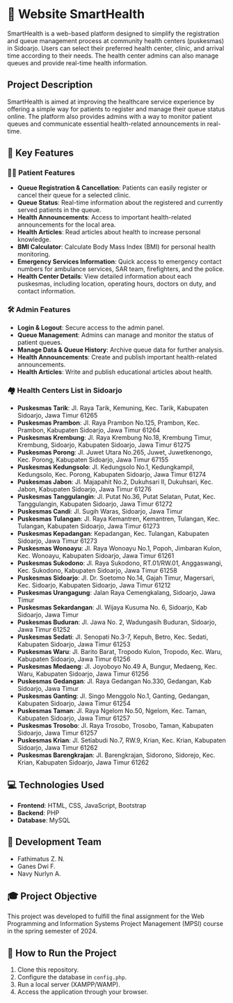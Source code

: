 # 🏥 Website SmartHealth

SmartHealth is a web-based platform designed to simplify the registration and queue management process at community health centers (puskesmas) in Sidoarjo. Users can select their preferred health center, clinic, and arrival time according to their needs. The health center admins can also manage queues and provide real-time health information.

## Project Description

SmartHealth is aimed at improving the healthcare service experience by offering a simple way for patients to register and manage their queue status online. The platform also provides admins with a way to monitor patient queues and communicate essential health-related announcements in real-time.

## 🌟 Key Features

### 👩‍⚕️ Patient Features
- **Queue Registration & Cancellation**: Patients can easily register or cancel their queue for a selected clinic.
- **Queue Status**: Real-time information about the registered and currently served patients in the queue.
- **Health Announcements**: Access to important health-related announcements for the local area.
- **Health Articles**: Read articles about health to increase personal knowledge.
- **BMI Calculator**: Calculate Body Mass Index (BMI) for personal health monitoring.
- **Emergency Services Information**: Quick access to emergency contact numbers for ambulance services, SAR team, firefighters, and the police.
- **Health Center Details**: View detailed information about each puskesmas, including location, operating hours, doctors on duty, and contact information.

### 🛠️ Admin Features
- **Login & Logout**: Secure access to the admin panel.
- **Queue Management**: Admins can manage and monitor the status of patient queues.
- **Manage Data & Queue History**: Archive queue data for further analysis.
- **Health Announcements**: Create and publish important health-related announcements.
- **Health Articles**: Write and publish educational articles about health.

### 🏘️ Health Centers List in Sidoarjo
- **Puskesmas Tarik**: Jl. Raya Tarik, Kemuning, Kec. Tarik, Kabupaten Sidoarjo, Jawa Timur 61265
- **Puskesmas Prambon**: Jl. Raya Prambon No.125, Prambon, Kec. Prambon, Kabupaten Sidoarjo, Jawa Timur 61264
- **Puskesmas Krembung**: Jl. Raya Krembung No.18, Krembung Timur, Krembung, Sidoarjo, Kabupaten Sidoarjo, Jawa Timur 61275
- **Puskesmas Porong**: Jl. Juwet Utara No.265, Juwet, Juwetkenongo, Kec. Porong, Kabupaten Sidoarjo, Jawa Timur 67155
- **Puskesmas Kedungsolo**: Jl. Kedungsolo No.1, Kedungkampil, Kedungsolo, Kec. Porong, Kabupaten Sidoarjo, Jawa Timur 61274
- **Puskesmas Jabon**: Jl. Majapahit No.2, Dukuhsari II, Dukuhsari, Kec. Jabon, Kabupaten Sidoarjo, Jawa Timur 61276
- **Puskesmas Tanggulangin**: Jl. Putat No.36, Putat Selatan, Putat, Kec. Tanggulangin, Kabupaten Sidoarjo, Jawa Timur 61272
- **Puskesmas Candi**: Jl. Sugih Waras, Sidoarjo, Jawa Timur
- **Puskesmas Tulangan**: Jl. Raya Kemantren, Kemantren, Tulangan, Kec. Tulangan, Kabupaten Sidoarjo, Jawa Timur 61273
- **Puskesmas Kepadangan**: Kepadangan, Kec. Tulangan, Kabupaten Sidoarjo, Jawa Timur 61273
- **Puskesmas Wonoayu**: Jl. Raya Wonoayu No.1, Popoh, Jimbaran Kulon, Kec. Wonoayu, Kabupaten Sidoarjo, Jawa Timur 61261
- **Puskesmas Sukodono**: Jl. Raya Sukodono, RT.01/RW.01, Anggaswangi, Kec. Sukodono, Kabupaten Sidoarjo, Jawa Timur 61258
- **Puskesmas Sidoarjo**: Jl. Dr. Soetomo No.14, Gajah Timur, Magersari, Kec. Sidoarjo, Kabupaten Sidoarjo, Jawa Timur 61212
- **Puskesmas Urangagung**: Jalan Raya Cemengkalang, Sidoarjo, Jawa Timur
- **Puskesmas Sekardangan**: Jl. Wijaya Kusuma No. 6, Sidoarjo, Kab Sidoarjo, Jawa Timur
- **Puskesmas Buduran**: Jl. Jawa No. 2, Wadungasih Buduran, Sidoarjo, Jawa Timur 61252
- **Puskesmas Sedati**: Jl. Senopati No.3-7, Kepuh, Betro, Kec. Sedati, Kabupaten Sidoarjo, Jawa Timur 61253
- **Puskesmas Waru**: Jl. Barito Barat, Tropodo Kulon, Tropodo, Kec. Waru, Kabupaten Sidoarjo, Jawa Timur 61256
- **Puskesmas Medaeng**: Jl. Joyoboyo No.49 A, Bungur, Medaeng, Kec. Waru, Kabupaten Sidoarjo, Jawa Timur 61256
- **Puskesmas Gedangan**: Jl. Raya Gedangan No.330, Gedangan, Kab Sidoarjo, Jawa Timur
- **Puskesmas Ganting**: Jl. Singo Menggolo No.1, Ganting, Gedangan, Kabupaten Sidoarjo, Jawa Timur 61254
- **Puskesmas Taman**: Jl. Raya Ngelom No.50, Ngelom, Kec. Taman, Kabupaten Sidoarjo, Jawa Timur 61257
- **Puskesmas Trosobo**: Jl. Raya Trosobo, Trosobo, Taman, Kabupaten Sidoarjo, Jawa Timur 61257
- **Puskesmas Krian**: Jl. Setiabudi No.7, RW.9, Krian, Kec. Krian, Kabupaten Sidoarjo, Jawa Timur 61262
- **Puskesmas Barengkrajan**: Jl. Barengkrajan, Sidorono, Sidorejo, Kec. Krian, Kabupaten Sidoarjo, Jawa Timur 61262

## 💻 Technologies Used
- **Frontend**: HTML, CSS, JavaScript, Bootstrap
- **Backend**: PHP
- **Database**: MySQL

## 👥 Development Team
- Fathimatus Z. N.
- Ganes Dwi F.
- Navy Nurlyn A.

## 🎓 Project Objective
This project was developed to fulfill the final assignment for the Web Programming and Information Systems Project Management (MPSI) course in the spring semester of 2024.

## 🚀 How to Run the Project

1. Clone this repository.
2. Configure the database in `config.php`.
3. Run a local server (XAMPP/WAMP).
4. Access the application through your browser.
